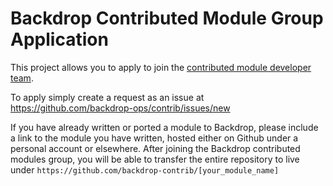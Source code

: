 Backdrop Contributed Module Group Application
=============================================

This project allows you to apply to join the [contributed module developer team](https://github.com/backdrop-contrib/).

To apply simply create a request as an issue at https://github.com/backdrop-ops/contrib/issues/new

If you have already written or ported a module to Backdrop, please include a link to the module you have written, hosted either on Github under a personal account or elsewhere. After joining the Backdrop contributed modules group, you will be able to transfer the entire repository to live under `https://github.com/backdrop-contrib/[your_module_name]`
